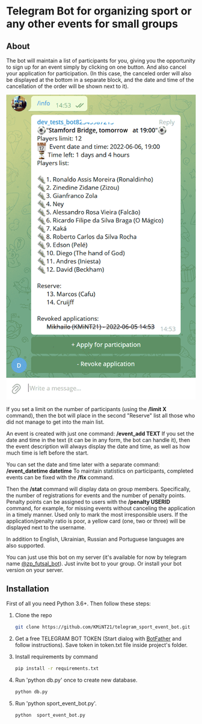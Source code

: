 # Telegram Bot for organizing sport or any other events for small groups

## About

The bot will maintain a list of participants for you, giving you the opportunity to sign up for an event simply by clicking on one button. And also cancel your application for participation. (In this case, the canceled order will also be displayed at the bottom in a separate block, and the date and time of the cancellation of the order will be shown next to it).

![Event example](images/telegram-bot-event.png)

If you set a limit on the number of participants (using the **/limit X** command), then the bot will place in the second "Reserve" list all those who did not manage to get into the main list.

An event is created with just one command: **/event_add TEXT** If you set the date and time in the text (it can be in any form, the bot can handle it), then the event description will always display the date and time, as well as how much time is left before the start.

You can set the date and time later with a separate command: **/event_datetime datetime** To maintain statistics on participants, completed events can be fixed with the **/fix** command.

Then the **/stat** command will display data on group members. Specifically, the number of registrations for events and the number of penalty points. Penalty points can be assigned to users with the **/penalty USERID** command, for example, for missing events without canceling the application in a timely manner. Used only to mark the most irresponsible users. If the application/penalty ratio is poor, a yellow card (one, two or three) will be displayed next to the username.

In addition to English, Ukrainian, Russian and Portuguese languages are also supported.

You can just use this bot on my server (it's available for now by telegram name [@zp_futsal_bot](https://telegram.me/zp_futsal_bot)). Just invite bot to your group. Or install your bot version on your server.

## Installation

First of all you need Python 3.6+. Then follow these steps:

1. Clone the repo

   ```sh
   git clone https://github.com/KMiNT21/telegram_sport_event_bot.git

   ```

2. Get a free TELEGRAM BOT TOKEN (Start dialog with [BotFather](https://telegram.me/botfather) and follow instructions). Save token in token.txt file inside project's folder.

3. Install requirements by command

   ```sh
   pip install -r requirements.txt
   ```

4. Run 'python db.py' once to create new database.

   ```sh
   python db.py
   ```

5. Run 'python  sport_event_bot.py'.

    ```sh
   python  sport_event_bot.py
   ```
